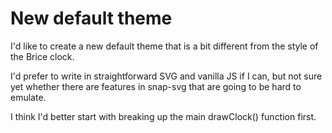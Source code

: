 New default  theme
==================

I'd like to create a new default theme that is a bit different from the style of the Brice clock.

I'd prefer to write in straightforward SVG and vanilla JS if I can, but not sure yet whether there are features in snap-svg that are going to be hard to emulate.

I think I'd better start with breaking up the main drawClock() function first.
